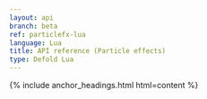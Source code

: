 ```yaml
---
layout: api
branch: beta
ref: particlefx-lua
language: Lua
title: API reference (Particle effects)
type: Defold Lua
---
```

{% include anchor_headings.html html=content %}